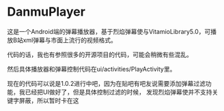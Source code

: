 # DanmuPlayer
这是一个Android端的弹幕播放器，基于烈焰弹幕使与VitamioLibrary5.0，可播放B站xml弹幕与市面上流行的视频格式。

代码的话，我也有参照很多的开源项目的代码，可能会稍微有些混乱。

然后具体播放器和弹幕控制代码在ui/activities/PlayActivity里。

现在的代码可以说是1.0.2进行中吧，因为在贴吧有吧友说需要添加弹幕过滤功能，我已经把UI做好了，但是具体控制过滤的时候，
发现烈焰弹幕使并不支持关键字屏蔽，所以暂时卡在这
